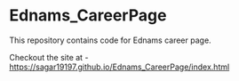 # Ednams_CareerPage
This repository contains code for Ednams career page.

Checkout the site at - 
https://sagar19197.github.io/Ednams_CareerPage/index.html
